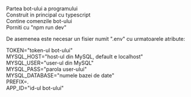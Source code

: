 Partea bot-ului a programului <br/>
Construit in principal cu typescript <br/>
Contine comenzile bot-ului <br/>
Porniti cu "npm run dev" <br/>

De asemenea este necesar un fisier numit ".env" cu urmatoarele atribute: <br/>

TOKEN="token-ul bot-ului"<br/>
MYSQL_HOST="host-ul din MySQL, default e localhost"<br/>
MYSQL_USER="user-ul din MySQL"<br/>
MYSQL_PASS="parola user-ului"<br/>
MYSQL_DATABASE="numele bazei de date"<br/>
PREFIX=.<br/>
APP_ID="id-ul bot-ului"<br/>

